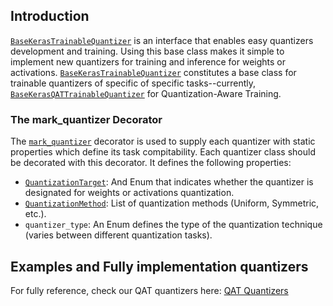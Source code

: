 ## Introduction

[`BaseKerasTrainableQuantizer`](https://github.com/sony/model_optimization/blob/main/model_compression_toolkit/quantizers_infrastructure/keras/base_Keras_quantizer.py) is an interface that enables easy quantizers development and training. 
Using this base class makes it simple to implement new quantizers for training and inference for weights or activations.
[`BaseKerasTrainableQuantizer`](https://github.com/sony/model_optimization/blob/main/model_compression_toolkit/quantizers_infrastructure/keras/base_Keras_quantizer.py) constitutes a base class for trainable quantizers of specific of specific tasks--currently, [`BaseKerasQATTrainableQuantizer`](https://github.com/sony/model_optimization/blob/main/model_compression_toolkit/qat/keras/quantizer/base_keras_qat_quantizer.py) for Quantization-Aware Training.

### The mark_quantizer Decorator
The [`mark_quantizer`](https://github.com/soy/model_optimization/blob/main/model_compression_toolkit/quantizers_infrastructure/common/base_inferable_quantizer.py) decorator is used to supply each quantizer with static properties which define its task compitability. Each quantizer class should be decorated with this decorator. It defines the following properties:
 - [`QuantizationTarget`](https://github.com/sony/model_optimization/blob/main/model_compression_toolkit/quantizers_infrastructure/common/base_inferable_quantizer.py): And Enum that indicates whether the quantizer is designated for weights or activations quantization.
 - [`QuantizationMethod`](https://github.com/sony/model_optimization/blob/main/model_compression_toolkit/core/common/target_platform/op_quantization_config.py): List of quantization methods (Uniform, Symmetric, etc.).
 - `quantizer_type`: An Enum defines the type of the quantization technique (varies between different quantization tasks).

## Examples and Fully implementation quantizers
For fully reference, check our QAT quantizers here:
[QAT Quantizers](https://github.com/sony/model_optimization/tree/main/model_compression_toolkit/qat/keras/quantizer/ste_rounding)

